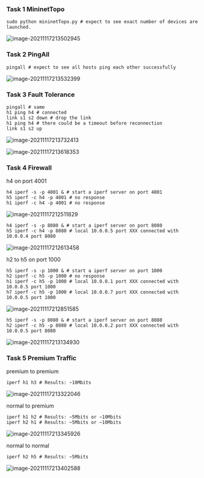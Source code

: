 ### Task 1 MininetTopo

```shell
sudo python mininetTopo.py # expect to see exact number of devices are launched.
```

![image-20211117213502945](https://cdn.jsdelivr.net/gh/irissky/00-pic/2021summer-images/image-20211117213502945.png)

### Task 2 PingAll

```shell
pingall # expect to see all hosts ping each other successfully
```

![image-20211117213532399](https://cdn.jsdelivr.net/gh/irissky/00-pic/2021summer-images/image-20211117213532399.png)

### Task 3 Fault Tolerance

```shell
pingall # same
h1 ping h4 # connected
link s1 s2 down # drop the link
h1 ping h4 # there could be a timeout before reconnection
link s1 s2 up
```

![image-20211117213732413](https://cdn.jsdelivr.net/gh/irissky/00-pic/2021summer-images/image-20211117213732413.png)

![image-20211117213618353](https://cdn.jsdelivr.net/gh/irissky/00-pic/2021summer-images/image-20211117213618353.png)

### Task 4 Firewall

h4 on port 4001

```shell
h4 iperf -s -p 4001 & # start a iperf server on port 4001
h5 iperf -c h4 -p 4001 # no response
h1 iperf -c h4 -p 4001 # no response
```

![image-20211117212511829](https://cdn.jsdelivr.net/gh/irissky/00-pic/2021summer-images/image-20211117212511829.png)

```shell
h4 iperf -s -p 8080 & # start a iperf server on port 8080
h5 iperf -c h4 -p 8080 # local 10.0.0.5 port XXX connected with 10.0.0.4 port 8080
```

![image-20211117212613458](https://cdn.jsdelivr.net/gh/irissky/00-pic/2021summer-images/image-20211117212613458.png)

h2 to h5 on port 1000

```shell
h5 iperf -s -p 1000 & # start a iperf server on port 1000
h2 iperf -c h5 -p 1000 # no response
h1 iperf -c h5 -p 1000 # local 10.0.0.1 port XXX connected with 10.0.0.5 port 1000
h7 iperf -c h5 -p 1000 # local 10.0.0.7 port XXX connected with 10.0.0.5 port 1000
```

![image-20211117212851585](https://cdn.jsdelivr.net/gh/irissky/00-pic/2021summer-images/image-20211117212851585.png)

```shell
h5 iperf -s -p 8080 & # start a iperf server on port 8080
h2 iperf -c h5 -p 8080 # local 10.0.0.2 port XXX connected with 10.0.0.5 port 8080
```

![image-20211117213134930](https://cdn.jsdelivr.net/gh/irissky/00-pic/2021summer-images/image-20211117213134930.png)

### Task 5 Premium Traffic

premium to premium

```shell
iperf h1 h3 # Results: ~10Mbits
```

![image-20211117213322046](https://cdn.jsdelivr.net/gh/irissky/00-pic/2021summer-images/image-20211117213322046.png)

normal to premium

```shell
iperf h1 h2 # Results: ~5Mbits or ~10Mbits
iperf h2 h1 # Results: ~5Mbits or ~10Mbits
```

![image-20211117213345926](https://cdn.jsdelivr.net/gh/irissky/00-pic/2021summer-images/image-20211117213345926.png)

normal to normal 

```shell
iperf h2 h5 # Results: ~5Mbits
```

![image-20211117213402588](https://cdn.jsdelivr.net/gh/irissky/00-pic/2021summer-images/image-20211117213402588.png)




